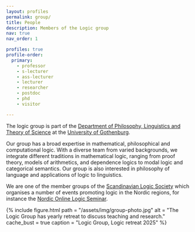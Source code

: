 ```yaml
---
layout: profiles
permalink: group/
title: People
description: Members of the Logic group
nav: true
nav_order: 1

profiles: true
profile-order:
  primary:
    - professor
    - s-lecturer
    - ass-lecturer
    - lecturer
    - researcher
    - postdoc
    - phd
    - visitor

---
```


The logic group is part of the [Department of Philosophy, Linguistics and Theory of Science](https://www.gu.se/flov) at the [University of Gothenburg](https://www.gu.se).

Our group has a broad expertise in mathematical, philosophical and computational logic. With a diverse team from varied backgrounds, we integrate different traditions in mathematical logic, ranging from proof theory, models of arithmetics, and dependence logics to modal logic and categorical semantics. Our group is also interested in philosophy of language and applications of logic to linguistics.

We are one of the member groups of the [Scandinavian Logic Society](https://scandinavianlogic.org) which organises a number of events promoting logic in the Nordic regions, for instance the [Nordic Online Logic Seminar](https://scandinavianlogic.org).

{% include figure.html
    path = "/assets/img/group-photo.jpg"
    alt = "The Logic Group has yearly retreat to discuss teaching and research."
    cache_bust = true 
    caption = "Logic Group, Logic retreat 2025"
%}
